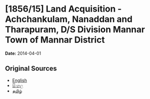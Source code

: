 # [1856/15] Land Acquisition - Achchankulam, Nanaddan and Tharapuram, D/S Division Mannar Town of Mannar District

**Date:** 2014-04-01

## Original Sources

- [English](https://documents.gov.lk/view/extra-gazettes/2014/4/1856-15_E.pdf)
- [සිංහල](https://documents.gov.lk/view/extra-gazettes/2014/4/1856-15_S.pdf)
- [தமிழ்](https://documents.gov.lk/view/extra-gazettes/2014/4/1856-15_T.pdf)
